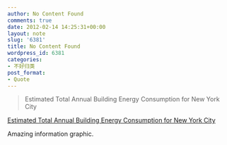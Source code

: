 ```yaml
---
author: No Content Found
comments: true
date: 2012-02-14 14:25:31+00:00
layout: note
slug: '6381'
title: No Content Found
wordpress_id: 6381
categories:
- 不好归类
post_format:
- Quote
---
```


<blockquote>Estimated Total Annual Building Energy Consumption for New York City</blockquote>

[Estimated Total Annual Building Energy Consumption for New York City](http://modi.mech.columbia.edu/nycenergy/)





Amazing information graphic.
